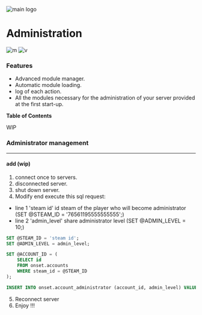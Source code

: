 ![main logo](https://i.ibb.co/8zHdNXk/Sans-titre-3.png) 

<h1>Administration</h1> 

![m](https://img.shields.io/badge/Modules-13-green) ![v](https://img.shields.io/badge/Version-2-yellow) 



### Features

- Advanced module manager.
- Automatic module loading.
- log of each action.
- All the modules necessary for the administration of your server provided at the first start-up.



**Table of Contents**

WIP

### Administrator management
                
----

#### add (wip)
1. connect once to servers.
2. disconnected server.
3. shut down server.
4. Modify end execute this sql request:
- line 1 'steam id' id steam of the player who will become administrator (SET @STEAM_ID = '76561195555555555';)
- line 2 'admin_level' share administrator level (SET @ADMIN_LEVEL = 10;)

```sql
SET @STEAM_ID = 'steam id';
SET @ADMIN_LEVEL = admin_level;

SET @ACCOUNT_ID = (
	SELECT id
	FROM onset.accounts
	WHERE steam_id = @STEAM_ID
);

INSERT INTO onset.account_administrator (account_id, admin_level) VALUES (@ACCOUNT_ID, @ADMIN_LEVEL);
``` 
5. Reconnect server
6. Enjoy !!!


